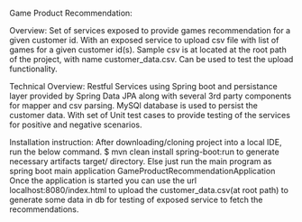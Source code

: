 Game Product Recommendation:

Overview:
Set of services exposed to provide games recommendation for a given customer id. With an exposed
service to upload csv file with list of games for a given customer id(s). Sample csv is at located
at the root path of the project, with name customer_data.csv. Can be used to test the upload functionality.


Technical Overview:
Restful Services using Spring boot and persistance layer provided by Spring Data JPA along
with several 3rd party components for mapper and csv parsing. MySQl database is used to persist the customer data.
With set of Unit test cases to provide testing of the services for positive and negative scenarios.

Installation instruction:
After downloading/cloning project into a local IDE,
run the below command.
 $ mvn clean install spring-boot:run
to generate necessary artifacts target/ directory. Else just run the main program as spring boot main application GameProductRecommendationApplication
Once the application is started you can use the url localhost:8080/index.html to upload the customer_data.csv(at root path)
to generate some data in db for testing of exposed service to fetch the recommendations.